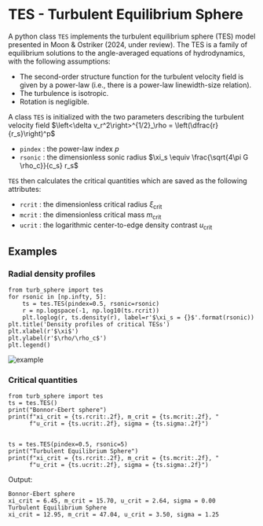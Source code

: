 # TES - Turbulent Equilibrium Sphere

A python class `TES` implements the turbulent equilibrium sphere (TES) model presented in Moon & Ostriker (2024, under review).
The TES is a family of equilibrium solutions to the angle-averaged equations of hydrodynamics, with the following assumptions:
* The second-order structure function for the turbulent velocity field is given by a power-law (i.e., there is a power-law linewidth-size relation).
* The turbulence is isotropic.
* Rotation is negligible.

A class `TES` is initialized with the two parameters describing the turbulent velocity field $\left<\delta v_r^2\right>^{1/2}_\rho = \left(\dfrac{r}{r_s}\right)^p$
* `pindex` : the power-law index $p$
* `rsonic` : the dimensionless sonic radius $\xi_s \equiv \frac{\sqrt{4\pi G \rho_c}}{c_s} r_s$

`TES` then calculates the critical quantities which are saved as the following attributes:
* `rcrit` : the dimensionless critical radius $\xi_\mathrm{crit}$
* `mcrit` : the dimensionless critical mass $m_\mathrm{crit}$
* `ucrit` : the logarithmic center-to-edge density contrast $u_\mathrm{crit}$


## Examples


### Radial density profiles

```
from turb_sphere import tes
for rsonic in [np.infty, 5]:
    ts = tes.TES(pindex=0.5, rsonic=rsonic)
    r = np.logspace(-1, np.log10(ts.rcrit))
    plt.loglog(r, ts.density(r), label=r'$\xi_s = {}$'.format(rsonic))
plt.title('Density profiles of critical TESs')
plt.xlabel(r'$\xi$')
plt.ylabel(r'$\rho/\rho_c$')
plt.legend()
```
![example](https://github.com/sanghyukmoon/turbulent_equilibrium_sphere/assets/13713687/b3da38b3-4d3e-4174-9ba2-05a74fd1618e)


### Critical quantities
```
from turb_sphere import tes
ts = tes.TES()
print("Bonnor-Ebert sphere")
print(f"xi_crit = {ts.rcrit:.2f}, m_crit = {ts.mcrit:.2f}, "
      f"u_crit = {ts.ucrit:.2f}, sigma = {ts.sigma:.2f}")


ts = tes.TES(pindex=0.5, rsonic=5)
print("Turbulent Equilibrium Sphere")
print(f"xi_crit = {ts.rcrit:.2f}, m_crit = {ts.mcrit:.2f}, "
      f"u_crit = {ts.ucrit:.2f}, sigma = {ts.sigma:.2f}")
```
Output:
```
Bonnor-Ebert sphere
xi_crit = 6.45, m_crit = 15.70, u_crit = 2.64, sigma = 0.00
Turbulent Equilibrium Sphere
xi_crit = 12.95, m_crit = 47.04, u_crit = 3.50, sigma = 1.25
```



